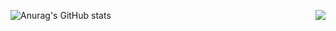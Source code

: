 ![Anurag's GitHub stats](https://github-readme-stats.vercel.app/api?username=stefan0219&show_icons=true&theme=radical)
<img align="right" src="https://github-readme-stats.vercel.app/api?username=stefan0219&count_private=true&include_all_commits=true"/>

